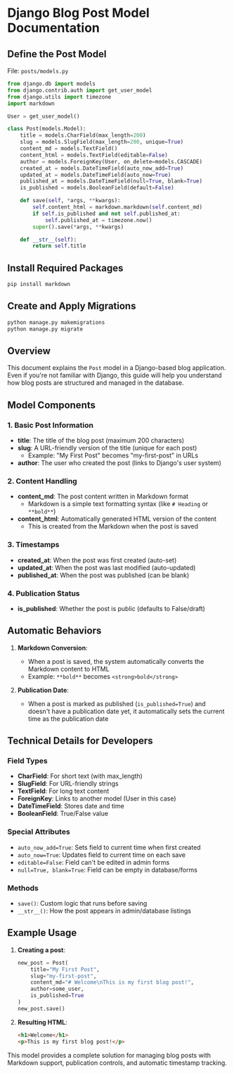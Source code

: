 # Django Blog Post Model Documentation

## Define the Post Model

File: `posts/models.py`

```python
from django.db import models
from django.contrib.auth import get_user_model
from django.utils import timezone
import markdown

User = get_user_model()

class Post(models.Model):
    title = models.CharField(max_length=200)
    slug = models.SlugField(max_length=200, unique=True)
    content_md = models.TextField()
    content_html = models.TextField(editable=False)
    author = models.ForeignKey(User, on_delete=models.CASCADE)
    created_at = models.DateTimeField(auto_now_add=True)
    updated_at = models.DateTimeField(auto_now=True)
    published_at = models.DateTimeField(null=True, blank=True)
    is_published = models.BooleanField(default=False)

    def save(self, *args, **kwargs):
        self.content_html = markdown.markdown(self.content_md)
        if self.is_published and not self.published_at:
            self.published_at = timezone.now()
        super().save(*args, **kwargs)

    def __str__(self):
        return self.title
```

## Install Required Packages

```bash
pip install markdown
```

## Create and Apply Migrations

```bash
python manage.py makemigrations
python manage.py migrate
```

## Overview

This document explains the `Post` model in a Django-based blog application. Even if you're not familiar with Django, this guide will help you understand how blog posts are structured and managed in the database.

## Model Components

### 1. Basic Post Information

- **title**: The title of the blog post (maximum 200 characters)
- **slug**: A URL-friendly version of the title (unique for each post)
  - Example: "My First Post" becomes "my-first-post" in URLs
- **author**: The user who created the post (links to Django's user system)

### 2. Content Handling

- **content_md**: The post content written in Markdown format
  - Markdown is a simple text formatting syntax (like `# Heading` or `**bold**`)
- **content_html**: Automatically generated HTML version of the content
  - This is created from the Markdown when the post is saved

### 3. Timestamps

- **created_at**: When the post was first created (auto-set)
- **updated_at**: When the post was last modified (auto-updated)
- **published_at**: When the post was published (can be blank)

### 4. Publication Status

- **is_published**: Whether the post is public (defaults to False/draft)

## Automatic Behaviors

1. **Markdown Conversion**:

   - When a post is saved, the system automatically converts the Markdown content to HTML
   - Example: `**bold**` becomes `<strong>bold</strong>`

2. **Publication Date**:
   - When a post is marked as published (`is_published=True`) and doesn't have a publication date yet, it automatically sets the current time as the publication date

## Technical Details for Developers

### Field Types

- **CharField**: For short text (with max_length)
- **SlugField**: For URL-friendly strings
- **TextField**: For long text content
- **ForeignKey**: Links to another model (User in this case)
- **DateTimeField**: Stores date and time
- **BooleanField**: True/False value

### Special Attributes

- `auto_now_add=True`: Sets field to current time when first created
- `auto_now=True`: Updates field to current time on each save
- `editable=False`: Field can't be edited in admin forms
- `null=True, blank=True`: Field can be empty in database/forms

### Methods

- `save()`: Custom logic that runs before saving
- `__str__()`: How the post appears in admin/database listings

## Example Usage

1. **Creating a post**:

   ```python
   new_post = Post(
       title="My First Post",
       slug="my-first-post",
       content_md="# Welcome\nThis is my first blog post!",
       author=some_user,
       is_published=True
   )
   new_post.save()
   ```

2. **Resulting HTML**:
   ```html
   <h1>Welcome</h1>
   <p>This is my first blog post!</p>
   ```

This model provides a complete solution for managing blog posts with Markdown support, publication controls, and automatic timestamp tracking.
